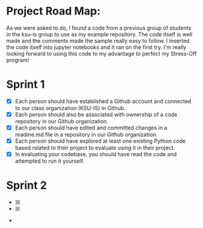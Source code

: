 # Project Road Map:

As we were asked to do, I found a code from a previous group of students in the ksu-is group to use as my example repository. The code itself is well made and the comments made the sample really easy to follow. I inserted the code itself into jupyter notebooks and it ran on the first try. I'm really looking forward to using this code to my advantage to perfect my Stress-Off program!

# Sprint 1

- [X] Each person should have established a Github account and connected to our class organization (KSU-IS) in Github.
- [X] Each person should also be associated with ownership of a code repository in our Github organization.
- [X] Each person should have edited and committed changes in a readme.md file in a repository in our Github organization.
- [X] Each person should have explored at least one existing Python code based related to their project to evaluate using it in their project.
- [X] In evaluating your codebase, you should have read the code and attempted to run it yourself.

# Sprint 2
- [X]
- [X]
- 
